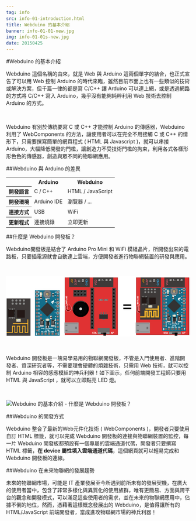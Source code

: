 ```yaml
---
tag: info
src: info-01-introduction.html
title: Webduino 的基本介紹
banner: info-01-01-new.jpg
img: info-01-01s-new.jpg
date: 20150425
---
```


<!-- @@master  = ../../_layout.html-->

<!-- @@block  =  meta-->

<title>Webduino 的基本介紹 :::: Webduino = Web × Arduino</title>

<meta name="description" content="Webduino 這個名稱的由來，就是 Web 與 Arduino 這兩個單字的結合，也正式宣告了可以用 Web 控制 Arduino 的時代來臨，雖然目前市面上也有一些類似的技術或解決方案，但千篇一律的都是寫 C/C++ 讓 Arduino 可以連上網，或是透過網路的方式將 C/C++ 寫入 Arduino，幾乎沒有能夠純粹利用 Web 技術去控制 Arduino 的方式。">

<meta itemprop="description" content="Webduino 這個名稱的由來，就是 Web 與 Arduino 這兩個單字的結合，也正式宣告了可以用 Web 控制 Arduino 的時代來臨，雖然目前市面上也有一些類似的技術或解決方案，但千篇一律的都是寫 C/C++ 讓 Arduino 可以連上網，或是透過網路的方式將 C/C++ 寫入 Arduino，幾乎沒有能夠純粹利用 Web 技術去控制 Arduino 的方式。">

<meta property="og:description" content="Webduino 這個名稱的由來，就是 Web 與 Arduino 這兩個單字的結合，也正式宣告了可以用 Web 控制 Arduino 的時代來臨，雖然目前市面上也有一些類似的技術或解決方案，但千篇一律的都是寫 C/C++ 讓 Arduino 可以連上網，或是透過網路的方式將 C/C++ 寫入 Arduino，幾乎沒有能夠純粹利用 Web 技術去控制 Arduino 的方式。">

<meta property="og:title" content="Webduino 的基本介紹" >

<meta property="og:url" content="https://webduino.io/tutorials/info-01-introduction.html">

<meta property="og:image" content="https://webduino.io/img/tutorials/info-01-01s.jpg">

<meta itemprop="image" content="https://webduino.io/img/tutorials/info-01-01s.jpg">

<include src="../_include-tutorials.html"></include>

<!-- @@close-->

<!-- @@block  =  preAndNext-->

<include src="../_include-tutorials-content.html"></include>

<!-- @@close-->


<!-- @@block  =  tutorials-->
#Webduino 的基本介紹

Webduino 這個名稱的由來，就是 Web 與 Arduino 這兩個單字的結合，也正式宣告了可以用 Web 控制 Arduino 的時代來臨，雖然目前市面上也有一些類似的技術或解決方案，但千篇一律的都是寫 C/C++ 讓 Arduino 可以連上網，或是透過網路的方式將 C/C++ 寫入 Arduino，幾乎沒有能夠純粹利用 Web 技術去控制 Arduino 的方式。

<br/>

Webduino 有別於傳統要寫 C 或 C++ 才能控制 Arduino 的傳感器，Webduino 利用了 WebComponents 的方法，讓使用者可以在完全不用接觸 C 或 C++ 的情形下，只需要撰寫簡單的網頁程式 ( HTML 與 Javascript )，就可以串接 Arduino，大幅降低開發的門檻，讓創造力不受技術門檻的拘束，利用各式各樣形形色色的傳感器，創造與眾不同的物聯網應用。

##Webduino 與 Arduino 的差異

<table>
<tr>
<th></th>
<th>Arduino</th>
<th>Webduino</th>
</tr>
<tr>
<th>開發語言</th>
<td>C / C++</td>
<td>HTML / JavaScript</td>
</tr>
<tr>
<th>開發環境</th>
<td>Arduino IDE</td>
<td>瀏覽器 / ...</td>
</tr>
<tr>
<th>連接方式</th>
<td>USB</td>
<td>WiFi</td>
</tr>
<tr>
<th>更新程式</th>
<td>連接燒錄</td>
<td>立即更新</td>
</tr>
</table>

##什麼是 Webduino 開發板？

Webduino開發板是結合了 Arduino Pro Mini 和 WiFi 模組晶片，所開發出來的電路板，只要插電源就會自動連上雲端，方便開發者進行物聯網裝置的研發與應用。

<br/>

![Webduino 的基本介紹 - 什麼是 Webduino 開發板？](../img/tutorials/info-02-02-new.jpg)

<br/>

Webduino 開發板是一塊易學易用的物聯網開發板，不管是入門使用者、進階開發者、資深研究者等，不需要理會硬體的煩雜技術，只需用 Web 技術，就可以控制 Arduino 相容的感應模組的神兵利器！如下圖示，任何前端開發工程師只要用 HTML 與 JavaScript ，就可以立即點亮 LED 燈。

<br/>

![Webduino 的基本介紹 - 什麼是 Webduino 開發板？](../img/tutorials/info-01-02.gif)

##Webduino 的開發方式

Webduino 整合了最新的Web元件化技術 ( WebComponents )，開發者只要使用自訂 HTML 標籤，就可以完成 Webduino 開發板的連接與物聯網裝置的監控，每一片 Webduino 開發板都預設有一個專屬的雲端通道代碼，開發者只要撰寫 HTML 標籤，**在 device 屬性填入雲端通道代碼**，這個網頁就可以輕易完成和 Webduino 開發板的連線。

##Webduino 在未來物聯網的發展趨勢

未來的物聯網市場，可能是 IT 產業發展至今所遇到前所未有的發展契機，在廣大的使用者當中，包含了非常多樣化與異質化的使用族群，唯有更簡易、方面與跨平台的觀念和開發模式，可以滿足這些使用者的需求，並在未來的物聯網應用中，佔據不倒的地位，然而，憑藉著這樣概念發展出的 Webduino，是值得讓所有的 HTML/JavaScript 前端開發者，當成進攻物聯網市場的神兵利器！

<!-- @@close-->
